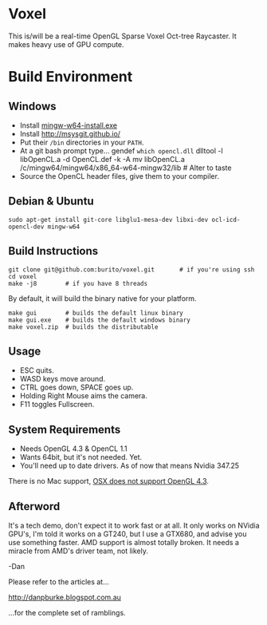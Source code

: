 Voxel
=====
This is/will be a real-time OpenGL Sparse Voxel Oct-tree Raycaster.
It makes heavy use of GPU compute.

Build Environment
=================
Windows
-------
* Install [mingw-w64-install.exe](http://sourceforge.net/projects/mingw-w64/files/)
* Install http://msysgit.github.io/
* Put their ``/bin`` directories in your ``PATH``.
* At a git bash prompt type...
    gendef `which opencl.dll`
    dlltool -l libOpenCL.a -d OpenCL.def -k -A
    mv libOpenCL.a /c/mingw64/mingw64/x86_64-w64-mingw32/lib    # Alter to taste
* Source the OpenCL header files, give them to your compiler.

Debian & Ubuntu
---------------
    sudo apt-get install git-core libglu1-mesa-dev libxi-dev ocl-icd-opencl-dev mingw-w64 

Build Instructions
------------------
    git clone git@github.com:burito/voxel.git		# if you're using ssh
    cd voxel
    make -j8		# if you have 8 threads

By default, it will build the binary native for your platform.

    make gui		# builds the default linux binary
    make gui.exe	# builds the default windows binary
    make voxel.zip  # builds the distributable

Usage
-----
* ESC quits.
* WASD keys move around.
* CTRL goes down, SPACE goes up.
* Holding Right Mouse aims the camera.
* F11 toggles Fullscreen.

System Requirements
-------------------
* Needs OpenGL 4.3 & OpenCL 1.1
* Wants 64bit, but it's not needed. Yet.
* You'll need up to date drivers. As of now that means Nvidia 347.25

There is no Mac support, [OSX does not support OpenGL 4.3](https://developer.apple.com/graphicsimaging/opengl/capabilities/).

Afterword
---------
It's a tech demo, don't expect it to work fast or at all.
It only works on NVidia GPU's, I'm told it works on a GT240, but I
use a GTX680, and advise you use something faster. AMD support is almost totally
broken. It needs a miracle from AMD's driver team, not likely.

-Dan

Please refer to the articles at...

http://danpburke.blogspot.com.au

...for the complete set of ramblings.

